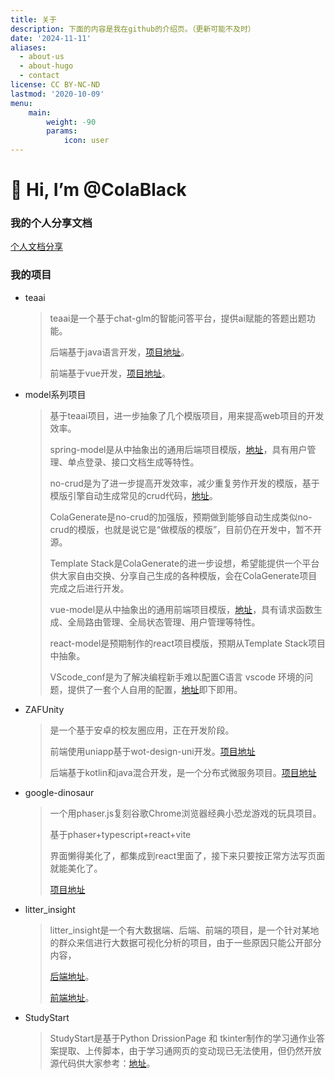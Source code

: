 ```yaml
---
title: 关于
description: 下面的内容是我在github的介绍页。（更新可能不及时）
date: '2024-11-11'
aliases:
  - about-us
  - about-hugo
  - contact
license: CC BY-NC-ND
lastmod: '2020-10-09'
menu:
    main: 
        weight: -90
        params:
            icon: user
---
```


# 👋 Hi, I’m @ColaBlack

### 我的个人分享文档
[个人文档分享](https://colablack.github.io)

### 我的项目

- teaai
  > teaai是一个基于chat-glm的智能问答平台，提供ai赋能的答题出题功能。
  >
  > 后端基于java语言开发，[项目地址](https://github.com/ColaBlack/tea_ai_backend)。
  >
  > 前端基于vue开发，[项目地址](https://github.com/ColaBlack/tea_ai_frontend)。
- model系列项目
  > 基于teaai项目，进一步抽象了几个模版项目，用来提高web项目的开发效率。
  >
  > spring-model是从中抽象出的通用后端项目模版，[地址](https://github.com/ColaBlack/spring-model)，具有用户管理、单点登录、接口文档生成等特性。
  >
  > no-crud是为了进一步提高开发效率，减少重复劳作开发的模版，基于模版引擎自动生成常见的crud代码，[地址](https://github.com/ColaBlack/nocrud)。
  >
  > ColaGenerate是no-crud的加强版，预期做到能够自动生成类似no-crud的模版，也就是说它是“做模版的模版”，目前仍在开发中，暂不开源。
  >
  > Template Stack是ColaGenerate的进一步设想，希望能提供一个平台供大家自由交换、分享自己生成的各种模版，会在ColaGenerate项目完成之后进行开发。
  >
  > vue-model是从中抽象出的通用前端项目模版，[地址](https://github.com/ColaBlack/vue-model)，具有请求函数生成、全局路由管理、全局状态管理、用户管理等特性。
  >
  > react-model是预期制作的react项目模版，预期从Template Stack项目中抽象。
  >
  > VScode_conf是为了解决编程新手难以配置C语言 vscode 环境的问题，提供了一套个人自用的配置，[地址](https://github.com/ColaBlack/VScode_conf)即下即用。
- ZAFUnity
  > 是一个基于安卓的校友圈应用，正在开发阶段。
  >
  > 前端使用uniapp基于wot-design-uni开发。[项目地址](https://github.com/ColaBlack/ZAFUnity-frontend)
  >
  > 后端基于kotlin和java混合开发，是一个分布式微服务项目。[项目地址](https://github.com/ColaBlack/ZAFUnity-backend)
- google-dinosaur
  > 一个用phaser.js复刻谷歌Chrome浏览器经典小恐龙游戏的玩具项目。
  >
  > 基于phaser+typescript+react+vite
  >
  > 界面懒得美化了，都集成到react里面了，接下来只要按正常方法写页面就能美化了。
  >
  > [项目地址](https://github.com/ColaBlack/google-dinosaur)
- litter_insight
  > litter_insight是一个有大数据端、后端、前端的项目，是一个针对某地的群众来信进行大数据可视化分析的项目，由于一些原因只能公开部分内容，
  >
  > [后端地址](https://github.com/ColaBlack/litter_backend)。
  >
  > [前端地址](https://github.com/ColaBlack/litter_insight_frontend)。
- StudyStart
  > StudyStart是基于Python DrissionPage 和 tkinter制作的学习通作业答案提取、上传脚本，由于学习通网页的变动现已无法使用，但仍然开放源代码供大家参考：[地址](https://github.com/ColaBlack/StudyStart)。
